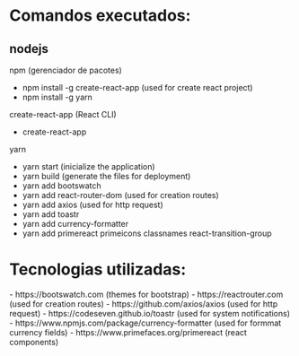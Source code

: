 <h1>Comandos executados:</h1>

nodejs
 - 

npm (gerenciador de pacotes)
 - npm install -g create-react-app (used for create react project)
 - npm install -g yarn

create-react-app (React CLI)
 - create-react-app <nome do projeto>

yarn
 - yarn start (inicialize the application)
 - yarn build (generate the files for deployment)
 - yarn add bootswatch 
 - yarn add react-router-dom (used for creation routes)
 - yarn add axios (used for http request)
 - yarn add toastr
 - yarn add currency-formatter
 - yarn add primereact primeicons classnames react-transition-group

<h1>Tecnologias utilizadas:</h1>
 - https://bootswatch.com (themes for bootstrap)
 - https://reactrouter.com (used for creation routes)
 - https://github.com/axios/axios (used for http request)
 - https://codeseven.github.io/toastr (used for system notifications)
 - https://www.npmjs.com/package/currency-formatter (used for formmat currency fields)
 - https://www.primefaces.org/primereact (react components)
